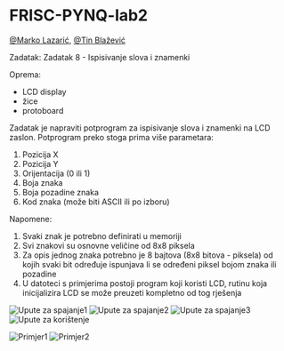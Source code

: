 # FRISC-PYNQ-lab2

[@Marko Lazarić](https://github.com/mlazaric), [@Tin Blažević](https://github.com/TinBlazevic)

Zadatak: Zadatak 8 - Ispisivanje slova i znamenki

Oprema:
- LCD display
- žice
- protoboard

Zadatak je napraviti potprogram za ispisivanje slova i znamenki na LCD zaslon. Potprogram
preko stoga prima više parametara:
1. Pozicija X
2. Pozicija Y
3. Orijentacija (0 ili 1)
4. Boja znaka
5. Boja pozadine znaka
6. Kod znaka (može biti ASCII ili po izboru)

Napomene:
1. Svaki znak je potrebno definirati u memoriji
2. Svi znakovi su osnovne veličine od 8x8 piksela
3. Za opis jednog znaka potrebno je 8 bajtova (8x8 bitova - piksela) od kojih svaki bit
određuje ispunjava li se određeni piksel bojom znaka ili pozadine
4. U datoteci s primjerima postoji program koji koristi LCD, rutinu koja inicijalizira LCD se
može preuzeti kompletno od tog rješenja

![Upute za spajanje1](/Slike/upute/1.jpg?raw=true "Upute za spajanje")
![Upute za spajanje2](/Slike/upute/2.jpg?raw=true "Upute za spajanje")
![Upute za spajanje3](/Slike/upute/3.jpg?raw=true "Upute za spajanje")
![Upute za korištenje](/Slike/upute/4.jpg?raw=true "Upute za korištenje")

![Primjer1](/Slike/primjeri/8.jpg?raw=true "Primjer1")
![Primjer2](/Slike/primjeri/9.jpg?raw=true "Primjer2")
